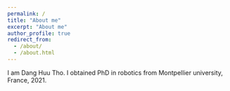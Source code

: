 ```yaml
---
permalink: /
title: "About me"
excerpt: "About me"
author_profile: true
redirect_from: 
  - /about/
  - /about.html
---
```


I am Dang Huu Tho. I obtained PhD in robotics from Montpellier university, France, 2021. 

